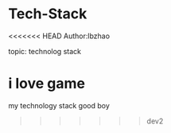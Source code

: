 # Tech-Stack
<<<<<<< HEAD
Author:lbzhao

topic: technolog stack

i love game
=======
my technology stack
good boy
>>>>>>> dev2
